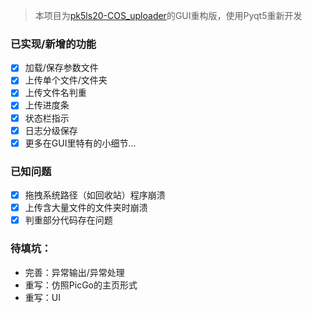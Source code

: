 >  本项目为[pk5ls20-COS_uploader](https://github.com/pk5ls20/COS_uploader)的GUI重构版，使用Pyqt5重新开发
### 已实现/新增的功能
- [x] 加载/保存参数文件
- [x] 上传单个文件/文件夹
- [x] 上传文件名判重
- [x] 上传进度条
- [x] 状态栏指示
- [x] 日志分级保存
- [x] 更多在GUI里特有的小细节...
### 已知问题
- [x] 拖拽系统路径（如回收站）程序崩溃
- [x] 上传含大量文件的文件夹时崩溃
- [x] 判重部分代码存在问题
### 待填坑：
- 完善：异常输出/异常处理
- 重写：仿照PicGo的主页形式
- 重写：UI